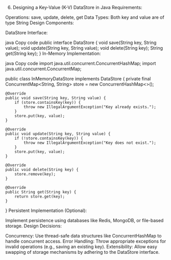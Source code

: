 6. Designing a Key-Value (K-V) DataStore in Java
   Requirements:

Operations: save, update, delete, get
Data Types: Both key and value are of type String
Design Components:

DataStore Interface:

java
Copy code
public interface DataStore {
void save(String key, String value);
void update(String key, String value);
void delete(String key);
String get(String key);
}
In-Memory Implementation:

java
Copy code
import java.util.concurrent.ConcurrentHashMap;
import java.util.concurrent.ConcurrentMap;

public class InMemoryDataStore implements DataStore {
private final ConcurrentMap<String, String> store = new ConcurrentHashMap<>();

    @Override
    public void save(String key, String value) {
        if (store.containsKey(key)) {
            throw new IllegalArgumentException("Key already exists.");
        }
        store.put(key, value);
    }

    @Override
    public void update(String key, String value) {
        if (!store.containsKey(key)) {
            throw new IllegalArgumentException("Key does not exist.");
        }
        store.put(key, value);
    }

    @Override
    public void delete(String key) {
        store.remove(key);
    }

    @Override
    public String get(String key) {
        return store.get(key);
    }
}
Persistent Implementation (Optional):

Implement persistence using databases like Redis, MongoDB, or file-based storage.
Design Decisions:

Concurrency: Use thread-safe data structures like ConcurrentHashMap to handle concurrent access.
Error Handling: Throw appropriate exceptions for invalid operations (e.g., saving an existing key).
Extensibility: Allow easy swapping of storage mechanisms by adhering to the DataStore interface.